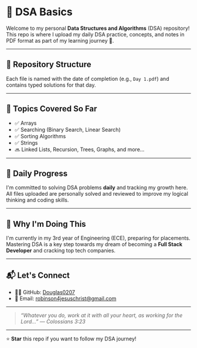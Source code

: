 # 📘 DSA Basics

Welcome to my personal **Data Structures and Algorithms** (DSA) repository!  
This repo is where I upload my daily DSA practice, concepts, and notes in PDF format as part of my learning journey 🚀.

---

## 📂 Repository Structure

Each file is named with the date of completion (e.g., `Day 1.pdf`) and contains typed solutions for that day.

---

## 🧠 Topics Covered So Far

- ✅ Arrays  
- ✅ Searching (Binary Search, Linear Search)  
- ✅ Sorting Algorithms  
- ✅ Strings  
- 🔜 Linked Lists, Recursion, Trees, Graphs, and more...

---

## 📅 Daily Progress

I'm committed to solving DSA problems **daily** and tracking my growth here.  
All files uploaded are personally solved and reviewed to improve my logical thinking and coding skills.

---

## 🙌 Why I'm Doing This

I'm currently in my 3rd year of Engineering (ECE), preparing for placements.  
Mastering DSA is a key step towards my dream of becoming a **Full Stack Developer** and cracking top tech companies.

---

## 📬 Let's Connect

- 👨‍💻 GitHub: [Douglas0207](https://github.com/Douglas0207)  
- 📧 Email: robinson4jesuschrist@gmail.com  

---

> _“Whatever you do, work at it with all your heart, as working for the Lord…” — Colossians 3:23_

---

⭐ **Star** this repo if you want to follow my DSA journey!
